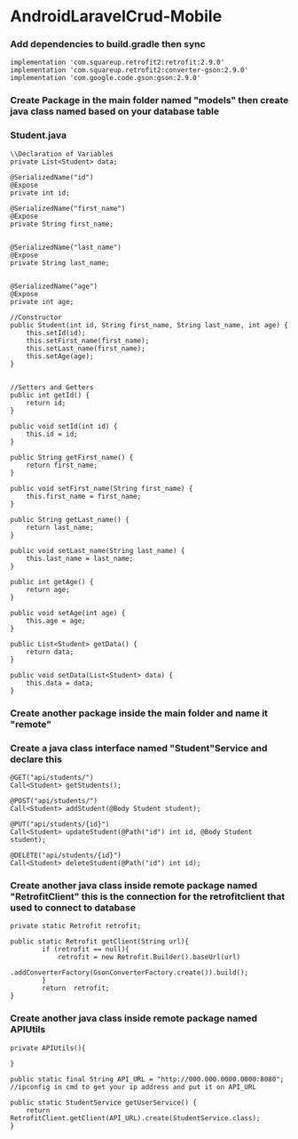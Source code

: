 # AndroidLaravelCrud-Mobile


### Add dependencies to build.gradle then sync

```
implementation 'com.squareup.retrofit2:retrofit:2.9.0'
implementation 'com.squareup.retrofit2:converter-gson:2.9.0'
implementation 'com.google.code.gson:gson:2.9.0'
```

### Create Package in the main folder named "models" then create java class named based on your database table

### Student.java

```
\\Declaration of Variables
private List<Student> data;

@SerializedName("id")
@Expose
private int id;

@SerializedName("first_name")
@Expose
private String first_name;


@SerializedName("last_name")
@Expose
private String last_name;


@SerializedName("age")
@Expose
private int age;

//Constructor
public Student(int id, String first_name, String last_name, int age) {
    this.setId(id);
    this.setFirst_name(first_name);
    this.setLast_name(first_name);
    this.setAge(age);
}


//Setters and Getters
public int getId() {
    return id;
}

public void setId(int id) {
    this.id = id;
}

public String getFirst_name() {
    return first_name;
}

public void setFirst_name(String first_name) {
    this.first_name = first_name;
}

public String getLast_name() {
    return last_name;
}

public void setLast_name(String last_name) {
    this.last_name = last_name;
}

public int getAge() {
    return age;
}

public void setAge(int age) {
    this.age = age;
}

public List<Student> getData() {
    return data;
}

public void setData(List<Student> data) {
    this.data = data;
}
```

### Create another package inside the main folder and name it "remote"
### Create a java class interface named "Student"Service and declare this

```
@GET("api/students/")
Call<Student> getStudents();

@POST("api/students/")
Call<Student> addStudent(@Body Student student);

@PUT("api/students/{id}")
Call<Student> updateStudent(@Path("id") int id, @Body Student student);

@DELETE("api/students/{id}")
Call<Student> deleteStudent(@Path("id") int id);
```

### Create another java class inside remote package named "RetrofitClient" this is the connection for the retrofitclient that used to connect to database
```
private static Retrofit retrofit;

public static Retrofit getClient(String url){
        if (retrofit == null){
            retrofit = new Retrofit.Builder().baseUrl(url)
                    .addConverterFactory(GsonConverterFactory.create()).build();
        }
        return  retrofit;
}
```

### Create another java class inside remote package named APIUtils
```
private APIUtils(){

}

public static final String API_URL = "http://000.000.0000.0000:8080";  //ipconfig in cmd to get your ip address and put it on API_URL

public static StudentService getUserService() {
    return RetrofitClient.getClient(API_URL).create(StudentService.class);
}
```











